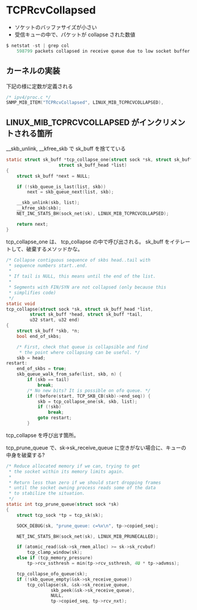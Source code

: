 # TCPRcvCollapsed

 * ソケットのバッファサイズが小さい
 * 受信キューの中で、パケットが collapse された数値

```c
$ netstat -st | grep col
    598799 packets collapsed in receive queue due to low socket buffer
```

## カーネルの実装

下記の様に定数が定義される

```c
/* ipv4/proc.c */
SNMP_MIB_ITEM("TCPRcvCollapsed", LINUX_MIB_TCPRCVCOLLAPSED),
```

## LINUX_MIB_TCPRCVCOLLAPSED がインクリメントされる箇所

__skb_unlink, __kfree_skb で sk_buff を捨てている

```c
static struct sk_buff *tcp_collapse_one(struct sock *sk, struct sk_buff *skb,
					struct sk_buff_head *list)
{
	struct sk_buff *next = NULL;

	if (!skb_queue_is_last(list, skb))
		next = skb_queue_next(list, skb);

	__skb_unlink(skb, list);
	__kfree_skb(skb);
	NET_INC_STATS_BH(sock_net(sk), LINUX_MIB_TCPRCVCOLLAPSED);

	return next;
}
```

tcp_collapse_one は、 tcp_collapse の中で呼び出される。 sk_buff をイテレートして、破棄するメソッドかな。

```c
/* Collapse contiguous sequence of skbs head..tail with
 * sequence numbers start..end.
 *
 * If tail is NULL, this means until the end of the list.
 *
 * Segments with FIN/SYN are not collapsed (only because this
 * simplifies code)
 */
static void
tcp_collapse(struct sock *sk, struct sk_buff_head *list,
	     struct sk_buff *head, struct sk_buff *tail,
	     u32 start, u32 end)
{
	struct sk_buff *skb, *n;
	bool end_of_skbs;

	/* First, check that queue is collapsible and find
	 * the point where collapsing can be useful. */
	skb = head;
restart:
	end_of_skbs = true;
	skb_queue_walk_from_safe(list, skb, n) {
		if (skb == tail)
			break;
		/* No new bits? It is possible on ofo queue. */
		if (!before(start, TCP_SKB_CB(skb)->end_seq)) {
			skb = tcp_collapse_one(sk, skb, list);
			if (!skb)
				break;
			goto restart;
		}
```

tcp_collapse を呼び出す箇所。

tcp_prune_queue で、sk->sk_receive_queue に空きがない場合に、キューの中身を破棄する?

```c
/* Reduce allocated memory if we can, trying to get
 * the socket within its memory limits again.
 *
 * Return less than zero if we should start dropping frames
 * until the socket owning process reads some of the data
 * to stabilize the situation.
 */
static int tcp_prune_queue(struct sock *sk)
{
	struct tcp_sock *tp = tcp_sk(sk);

	SOCK_DEBUG(sk, "prune_queue: c=%x\n", tp->copied_seq);

	NET_INC_STATS_BH(sock_net(sk), LINUX_MIB_PRUNECALLED);

	if (atomic_read(&sk->sk_rmem_alloc) >= sk->sk_rcvbuf)
		tcp_clamp_window(sk);
	else if (tcp_memory_pressure)
		tp->rcv_ssthresh = min(tp->rcv_ssthresh, 4U * tp->advmss);

	tcp_collapse_ofo_queue(sk);
	if (!skb_queue_empty(&sk->sk_receive_queue))
		tcp_collapse(sk, &sk->sk_receive_queue,
			     skb_peek(&sk->sk_receive_queue),
			     NULL,
			     tp->copied_seq, tp->rcv_nxt);
```